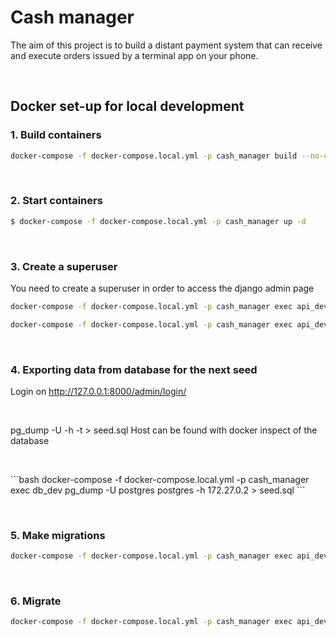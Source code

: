 # Cash manager

The aim of this project is to build a distant payment system that can receive and execute orders issued by
a terminal app on your phone.
<p>&nbsp;</p>

## <strong>Docker set-up for local development</strong>
### 1. Build containers
```bash
docker-compose -f docker-compose.local.yml -p cash_manager build --no-cache
```
<p>&nbsp;</p>

### 2. Start containers
```bash
$ docker-compose -f docker-compose.local.yml -p cash_manager up -d
```
<p>&nbsp;</p>

### 3. Create a superuser
You need to create a superuser in order to access the django admin page
```bash
docker-compose -f docker-compose.local.yml -p cash_manager exec api_dev python manage.py createsuperuser
```
```bash
docker-compose -f docker-compose.local.yml -p cash_manager exec api_dev python manage.py changepassword superadmin
```
<p>&nbsp;</p>

### 4. Exporting data from database for the next seed
Login on http://127.0.0.1:8000/admin/login/
<p>&nbsp;</p>
pg_dump -U <db_username> <db_name> -h <host> -t <table_name> > seed.sql
Host can be found with docker inspect <the_container_id> of the database
<p>&nbsp;</p>
```bash
docker-compose -f docker-compose.local.yml -p cash_manager exec db_dev pg_dump -U postgres postgres -h 172.27.0.2 > seed.sql
```
<p>&nbsp;</p>

### 5. Make migrations
```bash
docker-compose -f docker-compose.local.yml -p cash_manager exec api_dev python manage.py makemigrations
```
<p>&nbsp;</p>

### 6. Migrate
```bash
docker-compose -f docker-compose.local.yml -p cash_manager exec api_dev python manage.py migrate
```
<p>&nbsp;</p>
